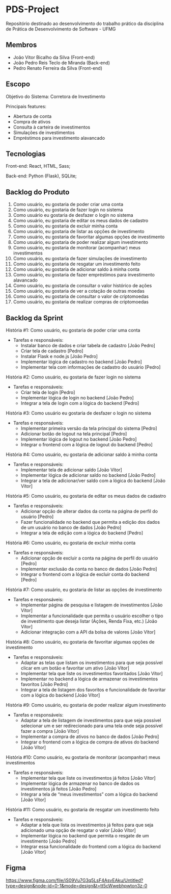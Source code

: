 # PDS-Project
Repositório destinado ao desenvolvimento do trabalho prático da disciplina de Prática de Desenvolvimento de Software - UFMG

## Membros
- João Vitor Bicalho da Silva (Front-end)
- João Pedro Reis Teclo de Miranda (Back-end)
- Pedro Renato Ferreira da Silva (Front-end)

## Escopo
Objetivo do Sistema: Corretora de Investimento

Principais features:
- Abertura de conta
- Compra de ativos 
- Consulta à carteira de investimentos
- Simulações de investimentos
- Empréstimos para investimento alavancado

## Tecnologias
Front-end: React, HTML, Sass;

Back-end: Python (Flask), SQLite;

## Backlog do Produto

1. Como usuário, eu gostaria de poder criar uma conta
2. Como usuário, eu gostaria de fazer login no sistema
3. Como usuário eu gostaria de desfazer o login no sistema
4. Como usuário, eu gostaria de editar os meus dados de cadastro
5. Como usuário, eu gostaria de excluir minha conta
6. Como usuário, eu gostaria de listar as opções de investimento
7. Como usuário, eu gostaria de favoritar algumas opções de investimento
8. Como usuário, eu gostaria de poder realizar algum investimento
9. Como usuário, eu gostaria de monitorar (acompanhar) meus investimentos
10. Como usuário, eu gostaria de fazer simulações de investimento
11. Como usuário, eu gostaria de resgatar um investimento feito
12. Como usuário, eu gostaria de adicionar saldo à minha conta
13. Como usuário, eu gostaria de fazer empréstimos para investimento alavancado
14. Como usuário, eu gostaria de consultar o valor histórico de ações
15. Como usuário, eu gostaria de ver a cotação de outras moedas
16. Como usuário, eu gostaria de consultar o valor de criptomoedas
17. Como usuário, eu gostaria de realizar compras de criptomoedas

## Backlog da Sprint

História #1: Como usuário, eu gostaria de poder criar uma conta
  - Tarefas e responsáveis:
    - Instalar banco de dados e criar tabela de cadastro [João Pedro]
    - Criar tela de cadastro [Pedro]
    - Instalar Flask e node.js [João Pedro]
    - Implementar lógica de cadastro no backend [João Pedro]
    - Implementar tela com informações de cadastro do usuário [Pedro]

História #2: Como usuário, eu gostaria de fazer login no sistema
  - Tarefas e responsáveis:
    - Criar tela de login [Pedro]
    - Implementar lógica de login no backend [João Pedro]
    - Integrar a tela de login com a lógica do backend [Pedro]

História #3: Como usuário eu gostaria de desfazer o login no sistema
  - Tarefas e responsáveis:
    - Implementar primeira versão da tela principal do sistema [Pedro]
    - Adicionar botão de logout na tela principal [Pedro]
    - Implementar lógica de logout no backend [João Pedro]
    - Integrar o frontend com a lógica de logout do backend [Pedro]

História #4: Como usuário, eu gostaria de adicionar saldo à minha conta
  - Tarefas e responsáveis:
    - Implementar tela de adicionar saldo [João Vítor]
    - Implementar lógica de adicionar saldo no backend [João Pedro]
    - Integrar a tela de adicionar/ver saldo com a lógica do backend [João Vítor]

História #5:  Como usuário, eu gostaria de editar os meus dados de cadastro
  - Tarefas e responsáveis:
    - Adicionar opção de alterar dados da conta na página de perfil do usuário [Pedro]
    - Fazer funcionalidade no backend que permita a edição dos dados de um usuário no banco de dados [João Pedro]
    - Integrar a tela de edição com a lógica do backend [Pedro]

História #6:  Como usuário, eu gostaria de excluir minha conta
  - Tarefas e responsáveis:
    - Adicionar opção de excluir a conta na página de perfil do usuário [Pedro]
    - Implementar exclusão da conta no banco de dados [João Pedro]
    - Integrar o frontend com a lógica de excluir conta do backend [Pedro]

História #7: Como usuário, eu gostaria de listar as opções de investimento
  - Tarefas e responsáveis:
    - Implementar página de pesquisa e listagem de investimentos [João Vítor]
    - Implementar a funcionalidade que permita o usuário escolher o tipo de investimento que deseja listar (Ações, Renda Fixa, etc.) [João Vítor]
    - Adicionar integração com a API da bolsa de valores [João Vítor]

História #8: Como usuário, eu gostaria de favoritar algumas opções de investimento
  - Tarefas e responsáveis:
    - Adaptar as telas que listam os investimentos para que seja possível clicar em um botão e favoritar um ativo [João Vítor]
    - Implementar tela que liste os investimentos favoritados [João Vítor]
    - Implementar no backend a lógica de armazenar os investimentos favoritos [João Pedro]
    - Integrar a tela de listagem dos favoritos e funcionalidade de favoritar com a lógica do backend [João Vítor]

História #9: Como usuário, eu gostaria de poder realizar algum investimento
  - Tarefas e responsáveis:
    - Adaptar a tela de listagem de investimentos para que seja possível selecionar um e ser redirecionado para uma tela onde seja possível fazer a compra [João Vítor]
    - Implementar a compra de ativos no banco de dados [João Pedro]
    - Integrar o frontend com a lógica de compra de ativos do backend [João Vítor]

História #10: Como usuário, eu gostaria de monitorar (acompanhar) meus investimentos
  - Tarefas e responsáveis:
    - Implementar tela que liste os investimentos já feitos [João Vítor]
    - Implementar lógica de armazenar no banco de dados os investimentos já feitos [João Pedro]
    - Integrar a tela de “meus investimentos” com a lógica do backend [João Vítor]

História #11: Como usuário, eu gostaria de resgatar um investimento feito
  - Tarefas e responsáveis:
    - Adaptar a tela que lista os investimentos já feitos para que seja adicionado uma opção de resgatar o valor [João Vítor]
    - Implementar lógica no backend que permita o resgate de um investimento [João Pedro]
    - Integrar essa funcionalidade do frontend com a lógica do backend [João Vítor]

## Figma

https://www.figma.com/file/iS09Vu7G3q5LsF4AsvEAku/Untitled?type=design&node-id=0-1&mode=design&t=tt5cWwebhpwton3z-0
